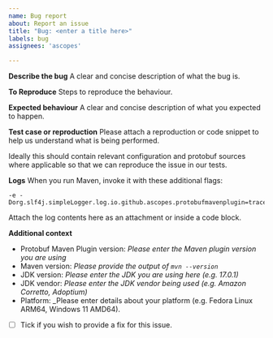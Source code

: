 ```yaml
---
name: Bug report
about: Report an issue
title: "Bug: <enter a title here>"
labels: bug
assignees: 'ascopes'

---
```


**Describe the bug**
A clear and concise description of what the bug is.

**To Reproduce**
Steps to reproduce the behaviour.

**Expected behaviour**
A clear and concise description of what you expected to happen.

**Test case or reproduction**
Please attach a reproduction or code snippet to help us understand what is being performed.

Ideally this should contain relevant configuration and protobuf sources where applicable so that
we can reproduce the issue in our tests.

**Logs**
When you run Maven, invoke it with these additional flags:

```
-e -Dorg.slf4j.simpleLogger.log.io.github.ascopes.protobufmavenplugin=trace
```

Attach the log contents here as an attachment or inside a code block.

**Additional context**

- Protobuf Maven Plugin version: _Please enter the Maven plugin version you are using_
- Maven version: _Please provide the output of `mvn --version`_
- JDK version: _Please enter the JDK you are using here (e.g. 17.0.1)_
- JDK vendor: _Please enter the JDK vendor being used (e.g. Amazon Corretto, Adoptium)_
- Platform: _Please enter details about your platform (e.g. Fedora Linux ARM64, Windows 11 AMD64).
- [ ] Tick if you wish to provide a fix for this issue.
